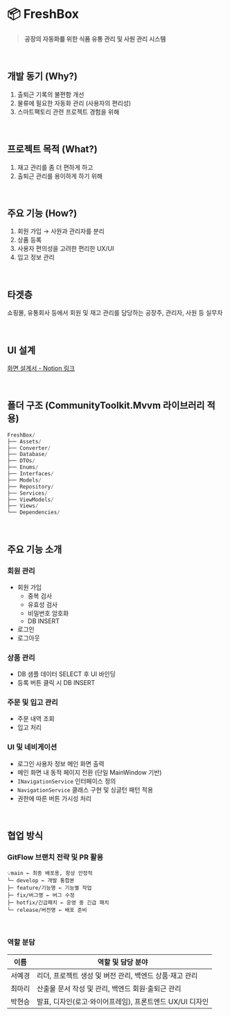 # 📦 FreshBox
> **공장의 자동화를 위한 식품 유통 관리 및 사원 관리 시스템**

<br />

## 개발 동기 (Why?)

1. 출퇴근 기록의 불편함 개선  
2. 물류에 필요한 자동화 관리 (사용자의 편리성)  
3. 스마트팩토리 관련 프로젝트 경험을 위해  

<br />

## 프로젝트 목적 (What?)

1. 재고 관리를 좀 더 편하게 하고  
2. 출퇴근 관리를 용이하게 하기 위해  

<br />

## 주요 기능 (How?)

1. 회원 가입 → 사원과 관리자를 분리  
2. 상품 등록  
3. 사용자 편의성을 고려한 편리한 UX/UI  
4. 입고 정보 관리  

<br />

## 타겟층
쇼핑몰, 유통회사 등에서 회원 및 재고 관리를 담당하는 공장주, 관리자, 사원 등 실무자  

<br />  

## UI 설계

[화면 설계서 - Notion 링크](https://www.notion.so/20c9879dac8681378f28e48e6a7346c7)  

<br />

## 폴더 구조 (CommunityToolkit.Mvvm 라이브러리 적용)

```jsx
FreshBox/
├── Assets/
├── Converter/
├── Database/
├── DTOs/
├── Enums/
├── Interfaces/
├── Models/
├── Repository/
├── Services/
├── ViewModels/
├── Views/
└── Dependencies/
```

<br />

## 주요 기능 소개
### 회원 관리
- 회원 가입  
  - 중복 검사  
  - 유효성 검사  
  - 비밀번호 암호화
  - DB INSERT  
- 로그인  
- 로그아웃  

### 상품 관리
- DB 샘플 데이터 SELECT 후 UI 바인딩  
- 등록 버튼 클릭 시 DB INSERT  

### 주문 및 입고 관리
- 주문 내역 조회  
- 입고 처리  

### UI 및 네비게이션
- 로그인 사용자 정보 메인 화면 출력  
- 메인 화면 내 동적 페이지 전환 (단일 MainWindow 기반)  
- `INavigationService` 인터페이스 정의  
- `NavigationService` 클래스 구현 및 싱글턴 패턴 적용  
- 권한에 따른 버튼 가시성 처리

<br />  

## 협업 방식

### GitFlow 브랜치 전략 및 PR 활용
```
💡main ← 최종 배포용, 항상 안정적
└─ develop ← 개발 통합본
├─ feature/기능명 ← 기능별 작업
├─ fix/버그명 ← 버그 수정
├─ hotfix/긴급패치 ← 운영 중 긴급 패치
└─ release/버전명 ← 배포 준비
```

<br />  

### 역할 분담

| **이름** | **역할 및 담당 분야** |
| -------- | --------------------- |
| 서예경   | 리더, 프로젝트 생성 및 버전 관리, 백엔드 상품·재고 관리 |
| 최마리   | 산출물 문서 작성 및 관리, 백엔드 회원·출퇴근 관리      |
| 박현승   | 발표, 디자인(로고·와이어프레임), 프론트엔드 UX/UI 디자인 |



<br />  




